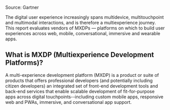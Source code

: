 
Source: Gartner

The digital user experience increasingly spans multidevice, multitouchpoint and multimodal interactions, and is therefore a multiexperience journey. This report evaluates vendors of MXDPs — platforms on which to build user experiences across web, mobile, conversational, immersive and wearable apps.



## What is MXDP (Multiexperience Development Platforms)?

A multi-experience development platform (MXDP) is a product or suite of products that offers professional developers (and potentially including citizen developers) an integrated set of front-end development tools and back-end services that enable scalable development of fit-for-purpose apps across digital touchpoints--including custom mobile apps, responsive web and PWAs, immersive, and conversational app support.